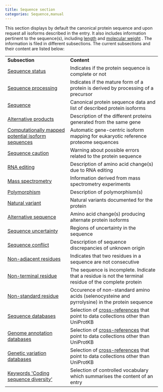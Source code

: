 ```yaml
---
title: Sequence section
categories: Sequence,manual
---
```


This section displays by default the canonical protein sequence and upon request all isoforms described in the entry. It also includes information pertinent to the sequence(s), including [length](http://www.uniprot.org/help/sequence%5Flength) and [molecular weight](http://www.uniprot.org/help/sequences) . The information is filed in different subsections. The current subsections and their content are listed below:

|                                                                                                                      |                                                                                                                                                 |
|:---------------------------------------------------------------------------------------------------------------------|:------------------------------------------------------------------------------------------------------------------------------------------------|
| **Subsection**                                                                                                       | **Content**                                                                                                                                     |
| [Sequence status](http://www.uniprot.org/manual/sequence%5Fstatus)                                                   | Indicates if the protein sequence is complete or not                                                                                            |
| [Sequence processing](http://www.uniprot.org/manual/sequence%5Fprocessing)                                           | Indicates if the mature form of a protein is derived by processing of a precursor                                                               |
| [Sequence](http://www.uniprot.org/manual/sequences)                                                                  | Canonical protein sequence data and list of described protein isoforms                                                                          |
| [Alternative products](http://www.uniprot.org/manual/alternative%5Fproducts)                                         | Description of the different proteins generated from the same gene                                                                              |
| [Computationally mapped potential isoform sequences](http://www.uniprot.org/help/gene%5Fcentric%5Fisoform%5Fmapping) | Automatic gene-centric isoform mapping for eukaryotic reference proteome sequences                                                              |
| [Sequence caution](http://www.uniprot.org/manual/sequence%5Fcaution)                                                 | Warning about possible errors related to the protein sequence                                                                                   |
| [RNA editing](http://www.uniprot.org/manual/rna%5Fediting)                                                           | Description of amino acid change(s) due to RNA editing                                                                                          |
| [Mass spectrometry](http://www.uniprot.org/manual/mass%5Fspectrometry)                                               | Information derived from mass spectrometry experiments                                                                                          |
| [Polymorphism](http://www.uniprot.org/manual/polymorphism)                                                           | Description of polymorphism(s)                                                                                                                  |
| [Natural variant](http://www.uniprot.org/manual/variant)                                                             | Natural variants documented for the protein                                                                                                     |
| [Alternative sequence](http://www.uniprot.org/manual/var%5Fseq)                                                      | Amino acid change(s) producing alternate protein isoforms                                                                                       |
| [Sequence uncertainty](http://www.uniprot.org/manual/unsure)                                                         | Regions of uncertainty in the sequence                                                                                                          |
| [Sequence conflict](http://www.uniprot.org/manual/conflict)                                                          | Description of sequence discrepancies of unknown origin                                                                                         |
| [Non-adjacent residues](http://www.uniprot.org/manual/non%5Fcons)                                                    | Indicates that two residues in a sequence are not consecutive                                                                                   |
| [Non-terminal residue](http://www.uniprot.org/manual/non%5Fter)                                                      | The sequence is incomplete. Indicate that a residue is not the terminal residue of the complete protein                                         |
| [Non-standard residue](http://www.uniprot.org/manual/non%5Fstd)                                                      | Occurence of non-standard amino acids (selenocysteine and pyrrolysine) in the protein sequence                                                  |
| [Sequence databases](http://www.uniprot.org/database/?query=category%3A%22Sequence+databases)                        | Selection of [cross-references](http://www.uniprot.org/manual/cross%5Freferences%5Fsection) that point to data collections other than UniProtKB |
| [Genome annotation databases](http://www.uniprot.org/database/?query=category%3A%22Genome+annotation+databases)      | Selection of [cross-references](http://www.uniprot.org/manual/cross%5Freferences%5Fsection) that point to data collections other than UniProtKB |
| [Genetic variation databases](http://www.uniprot.org/database/?query=category%3A%22Genetic+variation+databases)      | Selection of [cross-references](http://www.uniprot.org/manual/cross%5Freferences%5Fsection) that point to data collections other than UniProtKB |
| [Keywords 'Coding sequence diversity'](http://www.uniprot.org/keywords/KW-9997)                                      | Selection of controlled vocabulary which summarises the content of an entry                                                                     |
